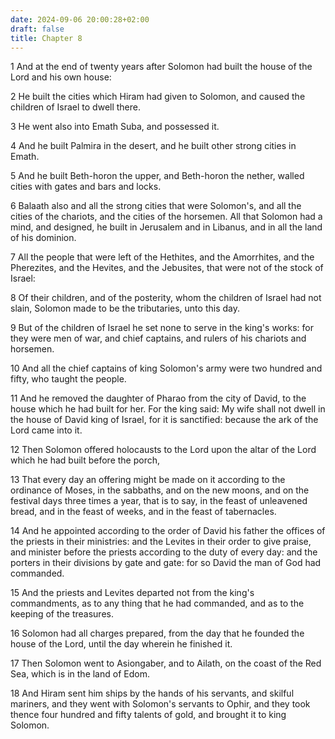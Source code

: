 ```yaml
---
date: 2024-09-06 20:00:28+02:00
draft: false
title: Chapter 8
---
```




1 And at the end of twenty years after Solomon had built the house of the Lord and his own house:

2 He built the cities which Hiram had given to Solomon, and caused the children of Israel to dwell there.

3 He went also into Emath Suba, and possessed it.

4 And he built Palmira in the desert, and he built other strong cities in Emath.

5 And he built Beth-horon the upper, and Beth-horon the nether, walled cities with gates and bars and locks.

6 Balaath also and all the strong cities that were Solomon's, and all the cities of the chariots, and the cities of the horsemen. All that Solomon had a mind, and designed, he built in Jerusalem and in Libanus, and in all the land of his dominion.

7 All the people that were left of the Hethites, and the Amorrhites, and the Pherezites, and the Hevites, and the Jebusites, that were not of the stock of Israel:

8 Of their children, and of the posterity, whom the children of Israel had not slain, Solomon made to be the tributaries, unto this day.

9 But of the children of Israel he set none to serve in the king's works: for they were men of war, and chief captains, and rulers of his chariots and horsemen.

10 And all the chief captains of king Solomon's army were two hundred and fifty, who taught the people.

11 And he removed the daughter of Pharao from the city of David, to the house which he had built for her. For the king said: My wife shall not dwell in the house of David king of Israel, for it is sanctified: because the ark of the Lord came into it.

12 Then Solomon offered holocausts to the Lord upon the altar of the Lord which he had built before the porch,

13 That every day an offering might be made on it according to the ordinance of Moses, in the sabbaths, and on the new moons, and on the festival days three times a year, that is to say, in the feast of unleavened bread, and in the feast of weeks, and in the feast of tabernacles.

14 And he appointed according to the order of David his father the offices of the priests in their ministries: and the Levites in their order to give praise, and minister before the priests according to the duty of every day: and the porters in their divisions by gate and gate: for so David the man of God had commanded.

15 And the priests and Levites departed not from the king's commandments, as to any thing that he had commanded, and as to the keeping of the treasures.

16 Solomon had all charges prepared, from the day that he founded the house of the Lord, until the day wherein he finished it.

17 Then Solomon went to Asiongaber, and to Ailath, on the coast of the Red Sea, which is in the land of Edom.

18 And Hiram sent him ships by the hands of his servants, and skilful mariners, and they went with Solomon's servants to Ophir, and they took thence four hundred and fifty talents of gold, and brought it to king Solomon.

